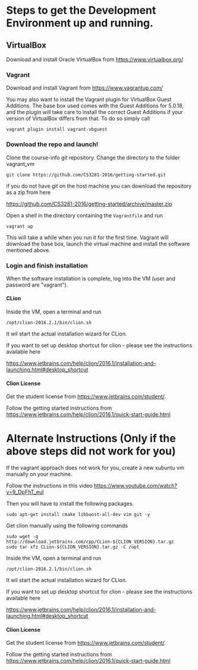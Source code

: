 # Steps to get the Development Environment up and running.


## VirtualBox

Download and install Oracle VirtualBox from https://www.virtualbox.org/

### Vagrant

Download and install Vagrant from https://www.vagrantup.com/

You may also want to install the Vagrant plugin for VirtualBox Guest Additions. 
The base box used comes with the Guest Additions for 5.0.18, and the plugin will take care 
to install the correct Guest Additions if your version of VirtualBox differs from that.
To do so simply call 

    vagrant plugin install vagrant-vbguest
	
### Download the repo and launch!

Clone the course-info git repository. Change the directory to the folder vagrant_vm

    git clone https://github.com/CS3281-2016/getting-started.git
    
    
if you do not have git on the host machine you can download the repository as a zip from here
  
  https://github.com/CS3281-2016/getting-started/archive/master.zip

Open a shell in the directory containing the `Vagrantfile` and run

    vagrant up

This will take a while when you run it for the first time.
Vagrant will download the base box, launch the virtual machine and install the software mentioned above.

### Login and finish installation

When the software installation is complete, log into the VM (user and password are "vagrant").

#### CLion

Inside the VM, open a terminal and run 

    /opt/clion-2016.2.1/bin/clion.sh
	
It wil start the actual installation wizard for CLion. 

If you want to set up desktop shortcut for clion - please see the instructions available here

https://www.jetbrains.com/help/clion/2016.1/installation-and-launching.html#desktop_shortcut

#### Clion License

Get the student license from https://www.jetbrains.com/student/. 

Follow the getting started instructions from https://www.jetbrains.com/help/clion/2016.1/quick-start-guide.html



# Alternate Instructions (Only if the above steps did not work for you)

If the vagrant approach does not work for you, create a new xubuntu vm manually on your machine. 

  Follow the instructions in this video
   https://www.youtube.com/watch?v=9_DpFhT_euI

Then you will have to install the following packages. 

    sudo apt-get install cmake libboost-all-dev vim git -y

Get clion manually using the following commands

	sudo wget -q http://download.jetbrains.com/cpp/CLion-${CLION_VERSION}.tar.gz
	sudo tar xfz CLion-${CLION_VERSION}.tar.gz -C /opt
	
Inside the VM, open a terminal and run 

    /opt/clion-2016.2.1/bin/clion.sh
	
It wil start the actual installation wizard for CLion. 

If you want to set up desktop shortcut for clion - please see the instructions available here

https://www.jetbrains.com/help/clion/2016.1/installation-and-launching.html#desktop_shortcut

#### Clion License

Get the student license from https://www.jetbrains.com/student/. 

Follow the getting started instructions from https://www.jetbrains.com/help/clion/2016.1/quick-start-guide.html

